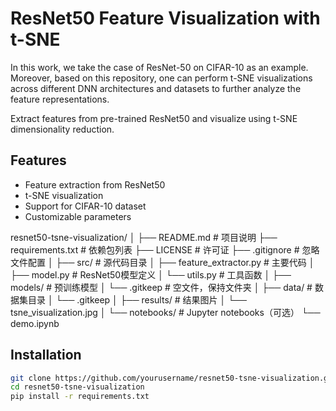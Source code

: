 # ResNet50 Feature Visualization with t-SNE
In this work, we take the case of ResNet-50 on CIFAR-10 as an example. Moreover, based on this repository, one can perform t-SNE visualizations across different DNN architectures and datasets to further analyze the feature representations.


Extract features from pre-trained ResNet50 and visualize using t-SNE dimensionality reduction.

## Features
- Feature extraction from ResNet50
- t-SNE visualization
- Support for CIFAR-10 dataset
- Customizable parameters


resnet50-tsne-visualization/
│
├── README.md                 # 项目说明
├── requirements.txt          # 依赖包列表
├── LICENSE                   # 许可证
├── .gitignore               # 忽略文件配置
│
├── src/                     # 源代码目录
│   ├── feature_extractor.py # 主要代码
│   ├── model.py            # ResNet50模型定义
│   └── utils.py            # 工具函数
│
├── models/                  # 预训练模型
│   └── .gitkeep            # 空文件，保持文件夹
│
├── data/                    # 数据集目录
│   └── .gitkeep
│
├── results/                 # 结果图片
│   └── tsne_visualization.jpg
│
└── notebooks/              # Jupyter notebooks（可选）
    └── demo.ipynb


## Installation
```bash
git clone https://github.com/yourusername/resnet50-tsne-visualization.git
cd resnet50-tsne-visualization
pip install -r requirements.txt
